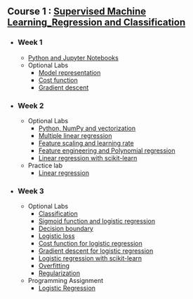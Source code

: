 
## Course 1 : [Supervised Machine Learning_Regression and Classification ](https://www.coursera.org/learn/machine-learning?specialization=machine-learning-introduction)

- ### Week 1
  - [Python and Jupyter Notebooks](https://github.com/sohansai/machine-learning-andrew-ng/blob/main/Supervised%20Machine%20Learning%3A%20Regression%20and%20Classification/C1_W1_Lab01_Python_Jupyter_Soln.ipynb)
  - Optional Labs
    - [Model representation](https://github.com/sohansai/machine-learning-andrew-ng/blob/main/Supervised%20Machine%20Learning%3A%20Regression%20and%20Classification/C1_W1_Lab02_Model_Representation_Soln.ipynb)
    - [Cost function](https://github.com/sohansai/machine-learning-andrew-ng/blob/main/Supervised%20Machine%20Learning%3A%20Regression%20and%20Classification/C1_W1_Lab03_Cost_function_Soln.ipynb)
    - [Gradient descent](https://github.com/sohansai/machine-learning-andrew-ng/blob/main/Supervised%20Machine%20Learning%3A%20Regression%20and%20Classification/C1_W1_Lab04_Gradient_Descent_Soln.ipynb)


- ### Week 2
    - Optional Labs
      - [Python, NumPy and vectorization](https://github.com/sohansai/machine-learning-andrew-ng/blob/main/Supervised%20Machine%20Learning%3A%20Regression%20and%20Classification/C1_W2_Lab01_Python_Numpy_Vectorization_Soln.ipynb)
      - [Multiple linear regression](https://github.com/sohansai/machine-learning-andrew-ng/blob/main/Supervised%20Machine%20Learning%3A%20Regression%20and%20Classification/C1_W2_Lab02_Multiple_Variable_Soln.ipynb)
      - [Feature scaling and learning rate](https://github.com/sohansai/machine-learning-andrew-ng/blob/main/Supervised%20Machine%20Learning%3A%20Regression%20and%20Classification/C1_W2_Lab03_Feature_Scaling_and_Learning_Rate_Soln.ipynb)
      - [Feature engineering and Polynomial regression](https://github.com/sohansai/machine-learning-andrew-ng/blob/main/Supervised%20Machine%20Learning%3A%20Regression%20and%20Classification/C1_W2_Lab04_FeatEng_PolyReg_Soln.ipynb)
      - [Linear regression with scikit-learn](https://github.com/sohansai/machine-learning-andrew-ng/blob/main/Supervised%20Machine%20Learning%3A%20Regression%20and%20Classification/C1_W2_Lab05_Sklearn_GD_Soln.ipynb)
    - Practice lab
      - [Linear regression](https://github.com/sohansai/machine-learning-andrew-ng/blob/main/Supervised%20Machine%20Learning%3A%20Regression%20and%20Classification/C1_W2_Linear_Regression.ipynb)

- ### Week 3
  - Optional Labs
    - [Classification](https://github.com/sohansai/machine-learning-andrew-ng/blob/main/Supervised%20Machine%20Learning%3A%20Regression%20and%20Classification/C1_W3_Lab01_Classification_Soln.ipynb)
    - [Sigmoid function and logistic regression](https://github.com/sohansai/machine-learning-andrew-ng/blob/main/Supervised%20Machine%20Learning%3A%20Regression%20and%20Classification/C1_W3_Lab02_Sigmoid_function_Soln.ipynb)
    - [Decision boundary](https://github.com/sohansai/machine-learning-andrew-ng/blob/main/Supervised%20Machine%20Learning%3A%20Regression%20and%20Classification/C1_W3_Lab03_Decision_Boundary_Soln.ipynb)
    - [Logistic loss](https://github.com/sohansai/machine-learning-andrew-ng/blob/main/Supervised%20Machine%20Learning%3A%20Regression%20and%20Classification/C1_W3_Lab04_LogisticLoss_Soln.ipynb)
    - [Cost function for logistic regression](https://github.com/sohansai/machine-learning-andrew-ng/blob/main/Supervised%20Machine%20Learning%3A%20Regression%20and%20Classification/C1_W3_Lab05_Cost_Function_Soln.ipynb)
    - [Gradient descent for logistic regression](https://github.com/sohansai/machine-learning-andrew-ng/blob/main/Supervised%20Machine%20Learning%3A%20Regression%20and%20Classification/C1_W3_Lab06_Gradient_Descent_Soln.ipynb)
    - [Logistic regression with scikit-learn](https://github.com/sohansai/machine-learning-andrew-ng/blob/main/Supervised%20Machine%20Learning%3A%20Regression%20and%20Classification/C1_W3_Lab07_Scikit_Learn_Soln.ipynb)
    - [Overfitting](https://github.com/sohansai/machine-learning-andrew-ng/blob/main/Supervised%20Machine%20Learning%3A%20Regression%20and%20Classification/C1_W3_Lab08_Overfitting_Soln.ipynb)
    - [Regularization](https://github.com/sohansai/machine-learning-andrew-ng/blob/main/Supervised%20Machine%20Learning%3A%20Regression%20and%20Classification/C1_W3_Lab09_Regularization_Soln.ipynb)
  - Programming Assignment
    - [Logistic Regression](https://github.com/sohansai/machine-learning-andrew-ng/blob/main/Supervised%20Machine%20Learning%3A%20Regression%20and%20Classification/C1_W3_Logistic_Regression.ipynb)
   
<br/>
